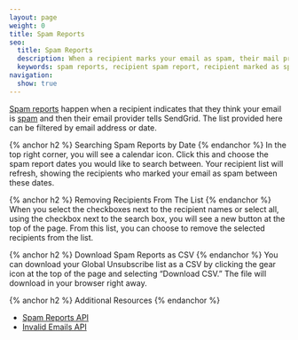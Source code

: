 ```yaml
---
layout: page
weight: 0
title: Spam Reports
seo:
  title: Spam Reports
  description: When a recipient marks your email as spam, their mail provider will let SendGrid know. We will help to prevent you from sending email to this recipient again.
  keywords: spam reports, recipient spam report, recipient marked as spam, spam email report
navigation:
  show: true
---
```


[Spam reports]({{root_url}}/glossary/spam-reports.html) happen when a recipient indicates that they think your email is [spam]({{root_url}}/glossary/spam.html) and then their email provider tells SendGrid. The list provided here can be filtered by email address or date.

{% anchor h2 %}	Searching Spam Reports by Date
{% endanchor %}	
In the top right corner, you will see a calendar icon. Click this and choose the spam report dates you would like to search between. Your recipient list will refresh, showing the recipients who marked your email as spam between these dates.

{% anchor h2 %}	Removing Recipients From The List
{% endanchor %}	
When you select the checkboxes next to the recipient names or select all, using the checkbox next to the search box, you will see a new button at the top of the page. From this list, you can choose to remove the selected recipients from the list.

{% anchor h2 %}	Download Spam Reports as CSV
{% endanchor %}	You can download your Global Unsubscribe list as a CSV by clicking the gear icon at the top of the page and selecting “Download CSV.” The file will download in your browser right away.

{% anchor h2 %}	Additional Resources
{% endanchor %}	
- [Spam Reports API]({{root_url}}/API_Reference/Web_API_v3/spam_reports.html)
- [Invalid Emails API]({{root_url}}/API_Reference/Web_API_v3/invalid_emails.html)
